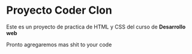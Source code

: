 # Proyecto Coder Clon

Este es un proyecto  de practica de HTML y CSS del curso de **Desarrollo web**

Pronto agregaremos mas shit to your code
